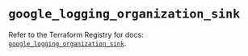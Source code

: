# `google_logging_organization_sink`

Refer to the Terraform Registry for docs: [`google_logging_organization_sink`](https://registry.terraform.io/providers/hashicorp/google/6.46.0/docs/resources/logging_organization_sink).
